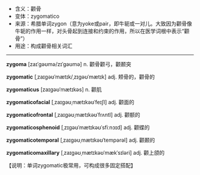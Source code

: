 - <span class="definition">含义：颧骨</span>
- <span class="definition">变体：zygomatico</span>
- <span class="definition">来源：希腊单词zygon（意为yoke或pair，即牛轭或一对儿。大致因为颧骨像牛轭的作用一样，对头骨起到连接和约束的作用，所以在医学词根中表示“颧骨”）</span>
- <span class="definition">用途：构成颧骨相关词汇</span>


---


<span class="vocabulary">**zygoma**</span> [zaɪˈɡəʊmə/zɪˈɡəʊmə] n. 颧骨颧弓，颧颞突

<span class="vocabulary">**zygomatic**</span> [ˌzaɪɡəʊˈmætɪk/ˌzɪɡəʊˈmætɪk] adj. 颊骨的，颧骨的

<span class="vocabulary">**zygomaticus**</span> [zaɪɡəʊˈmætɪkəs] n. 颧肌

<span class="vocabulary">**zygomaticofacial**</span> [ˌzaɪgəʊˌmætɪkəʊˈfeɪʃl] adj. 颧面的

<span class="vocabulary">**zygomaticofrontal**</span> [ˌzaɪgəʊˌmætɪkəʊˈfrʌntl] adj. 颧额的

<span class="vocabulary">**zygomaticosphenoid**</span> [ˌzɪgəʊˈmætɪkəʊˈsfiːnɔɪd] adj. 颧蝶的

<span class="vocabulary">**zygomaticotemporal**</span> [ˌzaɪgəʊˌmætɪkəʊˈtempərəl] adj. 颧颞的

<span class="vocabulary">**zygomaticomaxillary**</span> [ˌzaɪgəʊˌmætɪkəʊˈmækˈsɪləri] adj. 颧上颌的

【说明：单词zygomatic极常用，可构成很多固定搭配】
